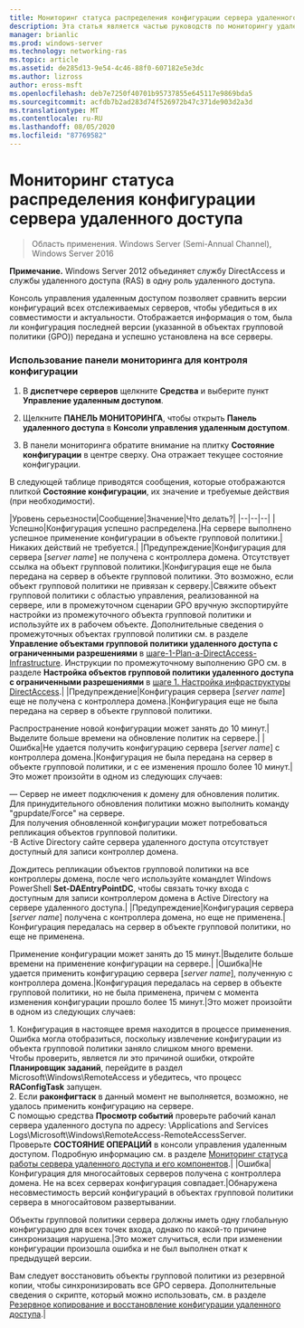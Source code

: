 ```yaml
---
title: Мониторинг статуса распределения конфигурации сервера удаленного доступа
description: Эта статья является частью руководств по мониторингу удаленного доступа и учету в Windows Server 2016.
manager: brianlic
ms.prod: windows-server
ms.technology: networking-ras
ms.topic: article
ms.assetid: de285d13-9e54-4c46-88f0-607182e5e3dc
ms.author: lizross
author: eross-msft
ms.openlocfilehash: deb7e7250f40701b95737855e645117e9869bda5
ms.sourcegitcommit: acfdb7b2ad283d74f526972b47c371de903d2a3d
ms.translationtype: MT
ms.contentlocale: ru-RU
ms.lasthandoff: 08/05/2020
ms.locfileid: "87769582"
---
```

# <a name="monitor-the-configuration-distribution-status-of-the-remote-access-server"></a>Мониторинг статуса распределения конфигурации сервера удаленного доступа

>Область применения. Windows Server (Semi-Annual Channel), Windows Server 2016

**Примечание.** Windows Server 2012 объединяет службу DirectAccess и службы удаленного доступа (RAS) в одну роль удаленного доступа.

Консоль управления удаленным доступом позволяет сравнить версии конфигураций всех отслеживаемых серверов, чтобы убедиться в их совместимости и актуальности. Отображается информация о том, была ли конфигурация последней версии (указанной в объектах групповой политики (GPO)) передана и успешно установлена на все серверы.

### <a name="to-use-the-monitoring-dashboard-to-monitor-the-configuration-distribution"></a>Использование панели мониторинга для контроля конфигурации

1.  В **диспетчере серверов** щелкните **Средства** и выберите пункт **Управление удаленным доступом**.

2.  Щелкните **ПАНЕЛЬ МОНИТОРИНГА**, чтобы открыть **Панель удаленного доступа** в **Консоли управления удаленным доступом**.

3.  В панели мониторинга обратите внимание на плитку **Состояние конфигурации** в центре сверху. Она отражает текущее состояние конфигурации.

В следующей таблице приводятся сообщения, которые отображаются плиткой **Состояние конфигурации**, их значение и требуемые действия (при необходимости).

|Уровень серьезности|Сообщение|Значение|Что делать?|
|--|--|--|
|Успешно|Конфигурация успешно распределена.|На сервере выполнено успешное применение конфигурации в объекте групповой политики.|Никаких действий не требуется.|
|Предупреждение|Конфигурация для сервера [*server name*] не получена с контроллера домена. Отсутствует ссылка на объект групповой политики.|Конфигурация еще не была передана на сервер в объекте групповой политики. Это возможно, если объект групповой политики не привязан к серверу.|Свяжите объект групповой политики с областью управления, реализованной на сервере, или в промежуточном сценарии GPO вручную экспортируйте настройки из промежуточного объекта групповой политики и используйте их в рабочем объекте. Дополнительные сведения о промежуточных объектах групповой политики см. в разделе **Управление объектами групповой политики удаленного доступа с ограниченными разрешениями** в [шаге-1-Plan-a-DirectAccess-Infrastructure](../../directaccess/single-server-advanced/Step-1-Plan-the-DirectAccess-Infrastructure.md). Инструкции по промежуточному выполнению GPO см. в разделе **Настройка объектов групповой политики удаленного доступа с ограниченными разрешениями** в [шаге 1. Настройка инфраструктуры DirectAccess](../../directaccess/single-server-advanced/Step-1-Configuring-DirectAccess-Infrastructure.md).|
|Предупреждение|Конфигурация сервера [*server name*] еще не получена с контроллера домена.|Конфигурация еще не была передана на сервер в объекте групповой политики.<p>Распространение новой конфигурации может занять до 10 минут.|Выделите больше времени на обновление политик на сервере.|
|Ошибка|Не удается получить конфигурацию сервера [*server name*] с контроллера домена.|Конфигурация не была передана на сервер в объекте групповой политики, и с ее изменения прошло более 10 минут.|Это может произойти в одном из следующих случаев:<p>— Сервер не имеет подключения к домену для обновления политик. Для принудительного обновления политики можно выполнить команду "gpupdate/Force" на сервере.<br />Для получения обновленной конфигурации может потребоваться репликация объектов групповой политики.<br />-В Active Directory сайте сервера удаленного доступа отсутствует доступный для записи контроллер домена.<p>Дождитесь репликации объектов групповой политики на все контроллеры домена, после чего используйте командлет Windows PowerShell **Set-DAEntryPointDC**, чтобы связать точку входа с доступным для записи контроллером домена в Active Directory на сервере удаленного доступа.|
|Предупреждение|Конфигурация сервера [*server name*] получена с контроллера домена, но еще не применена.|Конфигурация передалась на сервер в объекте групповой политики, но еще не применена.<p>Применение конфигурации может занять до 15 минут.|Выделите больше времени на применение конфигурации на сервере.|
|Ошибка|Не удается применить конфигурацию сервера [*server name*], полученную с контроллера домена.|Конфигурация передалась на сервер в объекте групповой политики, но не была применена, причем с момента изменения конфигурации прошло более 15 минут.|Это может произойти в одном из следующих случаев:<p>1. Конфигурация в настоящее время находится в процессе применения. Ошибка могла отобразиться, поскольку извлечение конфигурации из объекта групповой политики заняло слишком много времени.<br />    Чтобы проверить, является ли это причиной ошибки, откройте **Планировщик заданий**, перейдите в раздел Microsoft\Windows\RemoteAccess и убедитесь, что процесс **RAConfigTask** запущен.<br />2. Если **раконфигтаск** в данный момент не выполняется, возможно, не удалось применить конфигурацию на сервере.<br />    С помощью средства **Просмотр событий** проверьте рабочий канал сервера удаленного доступа по адресу: \Applications and Services Logs\Microsoft\Windows\RemoteAccess-RemoteAccessServer.<br />    Проверьте **СОСТОЯНИЕ ОПЕРАЦИЙ** в консоли управления удаленным доступом. Подробную информацию см. в разделе [Мониторинг статуса работы сервера удаленного доступа и его компонентов](Monitor-the-operations-status-of-the-Remote-Access-server-and-its-components.md).|
|Ошибка|Конфигурация для многосайтовых серверов получена с контроллера домена. Не на всех серверах конфигурация совпадает.|Обнаружена несовместимость версий конфигураций в объектах групповой политики сервера в многосайтовом развертывании.<p>Объекты групповой политики сервера должны иметь одну глобальную конфигурацию для всех точек входа, однако по какой-то причине синхронизация нарушена.|Это может случиться, если при изменении конфигурации произошла ошибка и не был выполнен откат к предыдущей версии.<p>Вам следует восстановить объекты групповой политики из резервной копии, чтобы синхронизировать все GPO сервера. Дополнительные сведения о скрипте, который можно использовать, см. в разделе [Резервное копирование и восстановление конфигурации удаленного доступа](https://gallery.technet.microsoft.com/Back-up-and-Restore-Remote-e157e6a6).|




